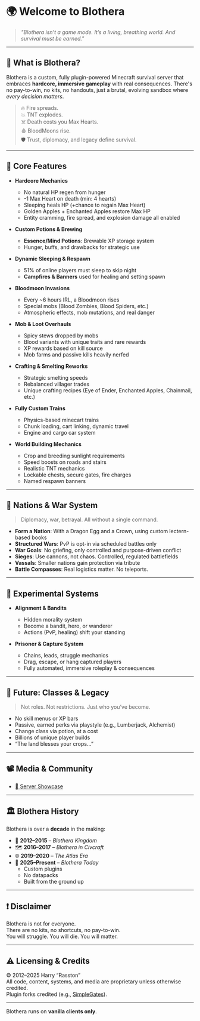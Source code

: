 # 🌍 Welcome to Blothera

> *"Blothera isn’t a game mode. It’s a living, breathing world. And survival must be earned."*

---


## 🧭 What is Blothera?

Blothera is a custom, fully plugin-powered Minecraft survival server that embraces **hardcore, immersive gameplay** with real consequences. There's no pay-to-win, no kits, no handouts, just a brutal, evolving sandbox where *every decision matters*.

> 🔥 Fire spreads.  
> 💥 TNT explodes.  
> ☠️ Death costs you Max Hearts.  
> 🩸 BloodMoons rise.  
> 🛡 Trust, diplomacy, and legacy define survival.

---

## 🔧 Core Features

- **Hardcore Mechanics**
  - No natural HP regen from hunger  
  - -1 Max Heart on death (min: 4 hearts)  
  - Sleeping heals HP (+chance to regain Max Heart)  
  - Golden Apples + Enchanted Apples restore Max HP  
  - Entity cramming, fire spread, and explosion damage all enabled  

- **Custom Potions & Brewing**
  - **Essence/Mind Potions**: Brewable XP storage system  
  - Hunger, buffs, and drawbacks for strategic use  

- **Dynamic Sleeping & Respawn**
  - 51% of online players must sleep to skip night  
  - **Campfires & Banners** used for healing and setting spawn  

- **Bloodmoon Invasions**
  - Every ~6 hours IRL, a Bloodmoon rises  
  - Special mobs (Blood Zombies, Blood Spiders, etc.)  
  - Atmospheric effects, mob mutations, and real danger  

- **Mob & Loot Overhauls**
  - Spicy stews dropped by mobs  
  - Blood variants with unique traits and rare rewards  
  - XP rewards based on kill source  
  - Mob farms and passive kills heavily nerfed  

- **Crafting & Smelting Reworks**
  - Strategic smelting speeds  
  - Rebalanced villager trades  
  - Unique crafting recipes (Eye of Ender, Enchanted Apples, Chainmail, etc.)

- **Fully Custom Trains**
  - Physics-based minecart trains  
  - Chunk loading, cart linking, dynamic travel  
  - Engine and cargo car system  

- **World Building Mechanics**
  - Crop and breeding sunlight requirements  
  - Speed boosts on roads and stairs  
  - Realistic TNT mechanics  
  - Lockable chests, secure gates, fire charges  
  - Named respawn banners  

---

## 🏰 Nations & War System

> Diplomacy, war, betrayal. All without a single command.

- **Form a Nation**: With a Dragon Egg and a Crown, using custom lectern-based books  
- **Structured Wars**: PvP is opt-in via scheduled battles only  
- **War Goals**: No griefing, only controlled and purpose-driven conflict  
- **Sieges**: Use cannons, not chaos. Controlled, regulated battlefields  
- **Vassals**: Smaller nations gain protection via tribute  
- **Battle Compasses**: Real logistics matter. No teleports.

---

## 🧪 Experimental Systems

- **Alignment & Bandits**
  - Hidden morality system  
  - Become a bandit, hero, or wanderer  
  - Actions (PvP, healing) shift your standing  

- **Prisoner & Capture System**
  - Chains, leads, struggle mechanics  
  - Drag, escape, or hang captured players  
  - Fully automated, immersive roleplay & consequences  

---

## 🔮 Future: Classes & Legacy

> Not roles. Not restrictions. Just who you’ve become.

- No skill menus or XP bars  
- Passive, earned perks via playstyle (e.g., Lumberjack, Alchemist)  
- Change class via potion, at a cost  
- Billions of unique player builds  
- “The land blesses your crops…”  

---

## 📽 Media & Community

- [🎥 Server Showcase](https://youtu.be/zZ7GrXQGrSw?si=jievascJtlConeiX)  

---

## 🏛 Blothera History

Blothera is over a **decade** in the making:

- 🏰 **2012–2015** – *Blothera Kingdom*  
- 🗺️ **2016–2017** – *Blothera in Civcraft*  
- 🌐 **2019–2020** – *The Atlas Era*  
- 🌋 **2025–Present** – *Blothera Today*  
  - Custom plugins  
  - No datapacks  
  - Built from the ground up

---

## ❗ Disclaimer

Blothera is not for everyone.  
There are no kits, no shortcuts, no pay-to-win.  
You will struggle. You will die. You will matter.

---

## ⚠️ Licensing & Credits

© 2012–2025 Harry “Rasston”  
All code, content, systems, and media are proprietary unless otherwise credited.  
Plugin forks credited (e.g., [SimpleGates](https://dev.bukkit.org/projects/simple-gates)).  

---

Blothera runs on **vanilla clients only**.  
